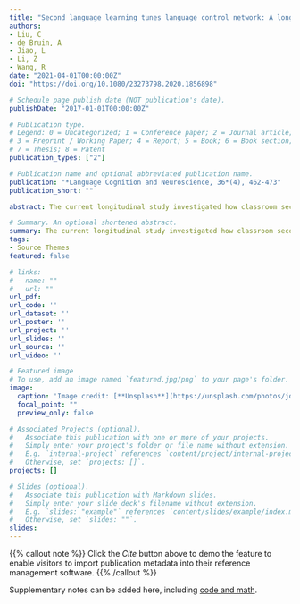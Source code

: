 ```yaml
---
title: "Second language learning tunes language control network: A longitudinal fMRI study"
authors:
- Liu, C
- de Bruin, A
- Jiao, L
- Li, Z
- Wang, R
date: "2021-04-01T00:00:00Z"
doi: "https://doi.org/10.1080/23273798.2020.1856898"

# Schedule page publish date (NOT publication's date).
publishDate: "2017-01-01T00:00:00Z"

# Publication type.
# Legend: 0 = Uncategorized; 1 = Conference paper; 2 = Journal article;
# 3 = Preprint / Working Paper; 4 = Report; 5 = Book; 6 = Book section;
# 7 = Thesis; 8 = Patent
publication_types: ["2"]

# Publication name and optional abbreviated publication name.
publication: "*Language Cognition and Neuroscience, 36*(4), 462-473"
publication_short: ""

abstract: The current longitudinal study investigated how classroom second language (L2) learning modulates the neural correlates of bilingual language control during language production. Chinese college freshmen majoring in English undertook two test sessions (i.e. pre-learning and post-learning) over the course of one year. Specifically, while in the scanner, participants were instructed to name pictures in either their first or second language in response to cues. Behavioral results showed that language switch costs in the post-learning session were reduced as compared to the pre-learning session. fMRI results showed that, compared to the pre-learning session, the connectivity strength between the dorsal anterior cingulate gyrus and the left caudate was increased in the post-learning session. Critically, this increased connectivity strength was correlated with the reduction in language switch costs. These findings suggest that the language control network used during bilingual language production could be modulated by long-term L2 learning in a naturalistic classroom setting.

# Summary. An optional shortened abstract.
summary: The current longitudinal study investigated how classroom second language (L2) learning modulates the neural correlates of bilingual language control during language production...
tags:
- Source Themes
featured: false

# links:
# - name: ""
#   url: ""
url_pdf: 
url_code: ''
url_dataset: ''
url_poster: ''
url_project: ''
url_slides: ''
url_source: ''
url_video: ''

# Featured image
# To use, add an image named `featured.jpg/png` to your page's folder. 
image:
  caption: 'Image credit: [**Unsplash**](https://unsplash.com/photos/jdD8gXaTZsc)'
  focal_point: ""
  preview_only: false

# Associated Projects (optional).
#   Associate this publication with one or more of your projects.
#   Simply enter your project's folder or file name without extension.
#   E.g. `internal-project` references `content/project/internal-project/index.md`.
#   Otherwise, set `projects: []`.
projects: []

# Slides (optional).
#   Associate this publication with Markdown slides.
#   Simply enter your slide deck's filename without extension.
#   E.g. `slides: "example"` references `content/slides/example/index.md`.
#   Otherwise, set `slides: ""`.
slides:
---
```


{{% callout note %}}
Click the *Cite* button above to demo the feature to enable visitors to import publication metadata into their reference management software.
{{% /callout %}}

Supplementary notes can be added here, including [code and math](https://sourcethemes.com/academic/docs/writing-markdown-latex/).

